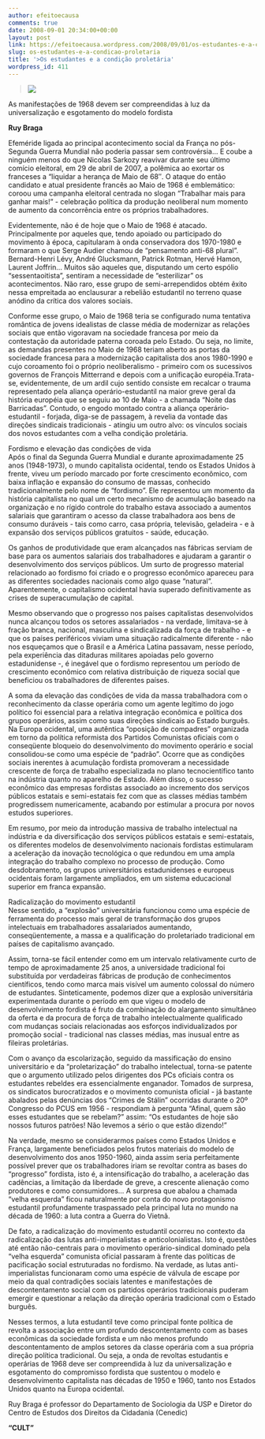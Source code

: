 ```yaml
---
author: efeitoecausa
comments: true
date: 2008-09-01 20:34:00+00:00
layout: post
link: https://efeitoecausa.wordpress.com/2008/09/01/os-estudantes-e-a-condicao-proletaria/
slug: os-estudantes-e-a-condicao-proletaria
title: '>Os estudantes e a condição proletária'
wordpress_id: 411
---
```


>[![](http://efeitoecausa.files.wordpress.com/2008/09/maio_68_paris.jpg?w=300)](http://efeitoecausa.files.wordpress.com/2008/09/maio_68_paris.jpg)  


         

As manifestações de 1968 devem ser compreendidas à luz da universalização e esgotamento do modelo fordista

**Ruy Braga**

Efeméride ligada ao principal acontecimento social da França no pós-Segunda Guerra Mundial não poderia passar sem controvérsia… E coube a ninguém menos do que Nicolas Sarkozy reavivar durante seu último comício eleitoral, em 29 de abril de 2007, a polêmica ao exortar os franceses a “liquidar a herança de Maio de 68″. O ataque do então candidato e atual presidente francês ao Maio de 1968 é emblemático: coroou uma campanha eleitoral centrada no slogan “Trabalhar mais para ganhar mais!” - celebração política da produção neoliberal num momento de aumento da concorrência entre os próprios trabalhadores. 

Evidentemente, não é de hoje que o Maio de 1968 é atacado. Principalmente por aqueles que, tendo apoiado ou participado do movimento à época, capitularam à onda conservadora dos 1970-1980 e formaram o que Serge Audier chamou de “pensamento anti-68 plural”. Bernard-Henri Lévy, André Glucksmann, Patrick Rotman, Hervé Hamon, Laurent Joffrin… Muitos são aqueles que, disputando um certo espólio “sessentaoitista”, sentiram a necessidade de “esterilizar” os acontecimentos. Não raro, esse grupo de semi-arrependidos obtém êxito nessa empreitada ao enclausurar a rebelião estudantil no terreno quase anódino da crítica dos valores sociais. 

Conforme esse grupo, o Maio de 1968 teria se configurado numa tentativa romântica de jovens idealistas de classe média de modernizar as relações sociais que então vigoravam na sociedade francesa por meio da contestação da autoridade paterna coroada pelo Estado. Ou seja, no limite, as demandas presentes no Maio de 1968 teriam aberto as portas da sociedade francesa para a modernização capitalista dos anos 1980-1990 e cujo coroamento foi o próprio neoliberalismo - primeiro com os sucessivos governos de François Mitterrand e depois com a unificação européia.Trata-se, evidentemente, de um ardil cujo sentido consiste em recalcar o trauma representado pela aliança operário-estudantil na maior greve geral da história européia que se seguiu ao 10 de Maio - a chamada “Noite das Barricadas”. Contudo, o engodo montado contra a aliança operário-estudantil - forjada, diga-se de passagem, à revelia da vontade das direções sindicais tradicionais - atingiu um outro alvo: os vínculos sociais dos novos estudantes com a velha condição proletária. 

Fordismo e elevação das condições de vida  
Após o final da Segunda Guerra Mundial e durante aproximadamente 25 anos (1948-1973), o mundo capitalista ocidental, tendo os Estados Unidos à frente, viveu um período marcado por forte crescimento econômico, com baixa inflação e expansão do consumo de massas, conhecido tradicionalmente pelo nome de “fordismo”. Ele representou um momento da história capitalista no qual um certo mecanismo de acumulação baseado na organização e no rígido controle do trabalho estava associado a aumentos salariais que garantiram o acesso da classe trabalhadora aos bens de consumo duráveis - tais como carro, casa própria, televisão, geladeira - e à expansão dos serviços públicos gratuitos - saúde, educação. 

Os ganhos de produtividade que eram alcançados nas fábricas serviam de base para os aumentos salariais dos trabalhadores e ajudaram a garantir o desenvolvimento dos serviços públicos. Um surto de progresso material relacionado ao fordismo foi criado e o progresso econômico apareceu para as diferentes sociedades nacionais como algo quase “natural”. Aparentemente, o capitalismo ocidental havia superado definitivamente as crises de superacumulação de capital.

Mesmo observando que o progresso nos países capitalistas desenvolvidos nunca alcançou todos os setores assalariados - na verdade, limitava-se à fração branca, nacional, masculina e sindicalizada da força de trabalho - e que os países periféricos viviam uma situação radicalmente diferente - não nos esqueçamos que o Brasil e a América Latina passavam, nesse período, pela experiência das ditaduras militares apoiadas pelo governo estadunidense -, é inegável que o fordismo representou um período de crescimento econômico com relativa distribuição de riqueza social que beneficiou os trabalhadores de diferentes países. 

A soma da elevação das condições de vida da massa trabalhadora com o reconhecimento da classe operária como um agente legítimo do jogo político foi essencial para a relativa integração econômica e política dos grupos operários, assim como suas direções sindicais ao Estado burguês. Na Europa ocidental, uma autêntica “oposição de compadres” organizada em torno da política reformista dos Partidos Comunistas oficiais com o conseqüente bloqueio do desenvolvimento do movimento operário e social consolidou-se como uma espécie de “padrão”. Ocorre que as condições sociais inerentes à acumulação fordista promoveram a necessidade crescente de força de trabalho especializada no plano tecnocientífico tanto na indústria quanto no aparelho de Estado. Além disso, o sucesso econômico das empresas fordistas associado ao incremento dos serviços públicos estatais e semi-estatais fez com que as classes médias também progredissem numericamente, acabando por estimular a procura por novos estudos superiores. 

Em resumo, por meio da introdução massiva de trabalho intelectual na indústria e da diversificação dos serviços públicos estatais e semi-estatais, os diferentes modelos de desenvolvimento nacionais fordistas estimularam a aceleração da inovação tecnológica o que redundou em uma ampla integração do trabalho complexo no processo de produção. Como desdobramento, os grupos universitários estadunidenses e europeus ocidentais foram largamente ampliados, em um sistema educacional superior em franca expansão.

Radicalização do movimento estudantil  
Nesse sentido, a “explosão” universitária funcionou como uma espécie de ferramenta do processo mais geral de transformação dos grupos intelectuais em trabalhadores assalariados aumentando, conseqüentemente, a massa e a qualificação do proletariado tradicional em países de capitalismo avançado. 

Assim, torna-se fácil entender como em um intervalo relativamente curto de tempo de aproximadamente 25 anos, a universidade tradicional foi substituída por verdadeiras fábricas de produção de conhecimentos científicos, tendo como marca mais visível um aumento colossal do número de estudantes. Sinteticamente, podemos dizer que a explosão universitária experimentada durante o período em que vigeu o modelo de desenvolvimento fordista é fruto da combinação do alargamento simultâneo da oferta e da procura de força de trabalho intelectualmente qualificado com mudanças sociais relacionadas aos esforços individualizados por promoção social - tradicional nas classes médias, mas inusual entre as fileiras proletárias.

Com o avanço da escolarização, seguido da massificação do ensino universitário e da “proletarização” do trabalho intelectual, torna-se patente que o argumento utilizado pelos dirigentes dos PCs oficiais contra os estudantes rebeldes era essencialmente enganador. Tomados de surpresa, os sindicatos burocratizados e o movimento comunista oficial - já bastante abalados pelas denúncias dos “Crimes de Stálin” ocorridas durante o 20º Congresso do PCUS em 1956 - respondiam à pergunta “Afinal, quem são esses estudantes que se rebelam?” assim: “Os estudantes de hoje são nossos futuros patrões! Não levemos a sério o que estão dizendo!” 

Na verdade, mesmo se considerarmos países como Estados Unidos e França, largamente beneficiados pelos frutos materiais do modelo de desenvolvimento dos anos 1950-1960, ainda assim seria perfeitamente possível prever que os trabalhadores iriam se revoltar contra as bases do “progresso” fordista, isto é, a intensificação do trabalho, a aceleração das cadências, a limitação da liberdade de greve, a crescente alienação como produtores e como consumidores… A surpresa que abalou a chamada “velha esquerda” ficou naturalmente por conta do novo protagonismo estudantil profundamente traspassado pela principal luta no mundo na década de 1960: a luta contra a Guerra do Vietnã. 

De fato, a radicalização do movimento estudantil ocorreu no contexto da radicalização das lutas anti-imperialistas e anticolonialistas. Isto é, questões até então não-centrais para o movimento operário-sindical dominado pela “velha esquerda” comunista oficial passaram à frente das políticas de pacificação social estruturadas no fordismo. Na verdade, as lutas anti-imperialistas funcionaram como uma espécie de válvula de escape por meio da qual contradições sociais latentes e manifestações de descontentamento social com os partidos operários tradicionais puderam emergir e questionar a relação da direção operária tradicional com o Estado burguês. 

Nesses termos, a luta estudantil teve como principal fonte política de revolta a associação entre um profundo descontentamento com as bases econômicas da sociedade fordista e um não menos profundo descontentamento de amplos setores da classe operária com a sua própria direção política tradicional. Ou seja, a onda de revoltas estudantis e operárias de 1968 deve ser compreendida à luz da universalização e esgotamento do compromisso fordista que sustentou o modelo e desenvolvimento capitalista nas décadas de 1950 e 1960, tanto nos Estados Unidos quanto na Europa ocidental.

Ruy Braga é professor do Departamento de Sociologia da USP e Diretor do Centro de Estudos dos Direitos da Cidadania (Cenedic)

**“CULT”**

        
